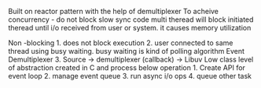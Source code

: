 Built on reactor pattern with the help of demultiplexer
To acheive concurrency - do not block slow sync code
multi theread will block initiated theread until i/o received from user or system. it causes memory utilization

Non -blocking
	1. does not block execution
	2. user connected to same thread using busy waiting. busy waiting is kind of polling algorithm
Event Demultiplexer
	3. Source -> demultiplexer (callback) -> 
Libuv
Low class  level of abstraction created in C and process below operation
		1. Create API for event loop
		2. manage event queue
		3. run async i/o ops
		4. queue other task